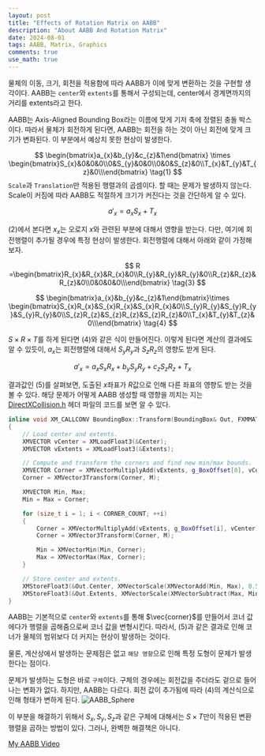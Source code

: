 ```yaml
---
layout: post
title: "Effects of Rotation Matrix on AABB"
description: "About AABB And Rotation Matrix"
date: 2024-08-01
tags: AABB, Matrix, Graphics
comments: true
use_math: true
---
```



물체의 이동, 크기, 회전을 적용함에 따라 AABB가 이에 맞게 변환하는 것을 구현할 생각이다. AABB는 `center`와 `extents`를 통해서 구성되는데, center에서 경계면까지의 거리를 extents라고 한다. 

AABB는 Axis-Aligned Bounding Box라는 이름에 맞게 기저 축에 정렬된 충돌 박스이다. 따라서 물체가 회전하게 된다면, AABB는 회전을 하는 것이 아닌 회전에 맞게 크기가 변화된다. 이 부분에서 예상치 못한 현상이 발생한다.

$$ \begin{bmatrix}a_{x}&b_{y}&c_{z}&1\end{bmatrix} \times \begin{bmatrix}S_{x}&0&0&0\\0&S_{y}&0&0\\0&0&S_{z}&0\\T_{x}&T_{y}&T_{z}&0\\\end{bmatrix} \tag{1} $$
`Scale`과 `Translation`만 적용된 행렬과의 곱셈이다. 할 때는 문제가 발생하지 않는다. Scale이 커짐에 따라 AABB도 적절하게 크기가 커진다는 것을 간단하게 알 수 있다.

$$a'_{x} = a_{x}S_{x} + T_{x} \tag{2}$$

$(2)$에서 본다면 $x_{x}$는 오로지 $x$와 관련된 부분에 대해서 영향을 받는다. 다만, 여기에 회전행렬이 추가될 경우에 특정 현상이 발생한다. 회전행렬에 대해서 아래와 같이 가정해보자.

$$ R =\begin{bmatrix}R_{x}&R_{x}&R_{x}&0\\R_{y}&R_{y}&R_{y}&0\\R_{z}&R_{z}&R_{z}&0\\0&0&0&0\\\end{bmatrix} \tag{3} $$

$$ \begin{bmatrix}a_{x}&b_{y}&c_{z}&1\end{bmatrix}\times \begin{bmatrix}S_{x}R_{x}&S_{x}R_{x}&S_{x}R_{x}&0\\S_{y}R_{y}&S_{y}R_{y}&S_{y}R_{y}&0\\S_{z}R_{z}&S_{z}R_{z}&S_{z}R_{z}&0\\T_{x}&T_{y}&T_{z}&0\\\end{bmatrix} \tag{4} $$

$S\times R\times T$를 하게 된다면 $(4)$와 같은 식이 만들어진다. 이렇게 된다면 계산의 결과에도 알 수 있듯이, $a_{x}$는 회전행렬에 대해서 $S_{y}R_{y}$과 $S_{z}R_{z}$의 영향도 받게 된다.

$$a'_{x} = a_{x}S_{x}R_{x} + b_{y}S_{y}R_{y} + c_{z}S_{z}R_{z} + T_{x} \tag{5}$$

결과값인 $(5)$를 살펴보면, 도출된 $x$좌표가 $R$값으로 인해 다른 좌표의 영향도 받는 것을 볼 수 있다. 해당 문제가 어떻게 AABB 생성할 때 영향을 끼치는 지는 [DirectXCollision.h](https://learn.microsoft.com/ko-kr/windows/win32/api/directxcollision/) 헤더 파일의 코드를 보면 알 수 있다.
```cpp
inline void XM_CALLCONV BoundingBox::Transform(BoundingBox& Out, FXMMATRIX M) const noexcept
{
    // Load center and extents.
    XMVECTOR vCenter = XMLoadFloat3(&Center);
    XMVECTOR vExtents = XMLoadFloat3(&Extents);

    // Compute and transform the corners and find new min/max bounds.
    XMVECTOR Corner = XMVectorMultiplyAdd(vExtents, g_BoxOffset[0], vCenter);
    Corner = XMVector3Transform(Corner, M);

    XMVECTOR Min, Max;
    Min = Max = Corner;

    for (size_t i = 1; i < CORNER_COUNT; ++i)
    {
        Corner = XMVectorMultiplyAdd(vExtents, g_BoxOffset[i], vCenter);
        Corner = XMVector3Transform(Corner, M);

        Min = XMVectorMin(Min, Corner);
        Max = XMVectorMax(Max, Corner);
    }

    // Store center and extents.
    XMStoreFloat3(&Out.Center, XMVectorScale(XMVectorAdd(Min, Max), 0.5f));
    XMStoreFloat3(&Out.Extents, XMVectorScale(XMVectorSubtract(Max, Min), 0.5f));
}
```
AABB는 기본적으로 `center`와 `extents`를 통해 $\vec{corner}$를 만들어서 코너 값에다가 행렬을 곱해줌으로써 코너 값을 변형시킨다. 따라서, $(5)$과 같은 결과로 인해 코너가 물체의 범위보다 더 커지는 현상이 발생하는 것이다.

물론, 계산상에서 발생하는 문제점은 없고 `해당 영향`으로 인해 특정 도형이 문제가 발생한다는 점이다.

문제가 발생하는 도형은 바로 `구체`이다. 구체의 경우에는 회전값을 주더라도 겉으로 들어나는 변화가 없다. 하지만, AABB는 다르다. 회전 값이 추가됨에 따라 $(4)$의 계산식으로 인해 형태가 변하게 된다.
![AABB_Sphere](https://github.com/user-attachments/assets/8670a45b-02ea-48ef-b4fa-cad6fd7422bd)

이 부분을 해결하기 위해서 $S_{x}, S_{y}, S_{z}$과 같은 구체에 대해서는 $S\times T$만이 적용된 변환행렬을 곱하는 방법이 있다. 그러나, 완벽한 해결책은 아니다. 

[My AABB Video](https://www.youtube.com/watch?v=Zyz0hNHtj78&ab_channel=KoalaJung)

